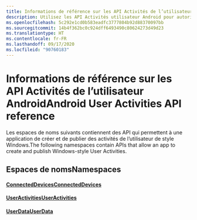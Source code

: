 ```yaml
---
title: Informations de référence sur les API Activités de l’utilisateur Android
description: Utilisez les API Activités utilisateur Android pour autoriser votre application à créer et à publier des activités utilisateur de type Windows.
ms.openlocfilehash: 5c292e1cd0b583eadfc3777804b92d88370097bb
ms.sourcegitcommit: 14b4f362bc0c924dff6493490c80624273d49d23
ms.translationtype: HT
ms.contentlocale: fr-FR
ms.lasthandoff: 09/17/2020
ms.locfileid: "90760183"
---
```

# <a name="android-user-activities-api-reference"></a><span data-ttu-id="d59cd-103">Informations de référence sur les API Activités de l’utilisateur Android</span><span class="sxs-lookup"><span data-stu-id="d59cd-103">Android User Activities API reference</span></span>

<span data-ttu-id="d59cd-104">Les espaces de noms suivants contiennent des API qui permettent à une application de créer et de publier des activités de l’utilisateur de style Windows.</span><span class="sxs-lookup"><span data-stu-id="d59cd-104">The following namespaces contain APIs that allow an app to create and publish Windows-style User Activities.</span></span>

## <a name="namespaces"></a><span data-ttu-id="d59cd-105">Espaces de noms</span><span class="sxs-lookup"><span data-stu-id="d59cd-105">Namespaces</span></span>

#### <a name="connecteddevices"></a>[<span data-ttu-id="d59cd-106">ConnectedDevices</span><span class="sxs-lookup"><span data-stu-id="d59cd-106">ConnectedDevices</span></span>](https://docs.microsoft.com/java/api/com.microsoft.connecteddevices)
#### <a name="useractivities"></a>[<span data-ttu-id="d59cd-107">UserActivities</span><span class="sxs-lookup"><span data-stu-id="d59cd-107">UserActivities</span></span>](https://docs.microsoft.com/java/api/com.microsoft.connecteddevices.userdata.useractivities)
#### <a name="userdata"></a>[<span data-ttu-id="d59cd-108">UserData</span><span class="sxs-lookup"><span data-stu-id="d59cd-108">UserData</span></span>](https://docs.microsoft.com/java/api/com.microsoft.connecteddevices.userdata)